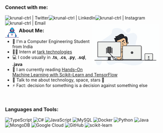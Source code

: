 ### Connect with me:

[<img align="left" alt="krunal-ctrl | Twitter" src="https://img.shields.io/badge/-twitter-black?style=for-the-badge&logo=twitter" />](https://twitter.com/jethva_krunal)
[<img align="left" alt="krunal-ctrl | LinkedIn" src="https://img.shields.io/badge/-linkedin-black?style=for-the-badge&logo=linkedin" />](www.linkedin.com/in/krunal-jethva)
[<img align="left" alt="krunal-ctrl | Instagram" src="https://img.shields.io/badge/-instagram-black?style=for-the-badge&logo=instagram" />](https://instagram.com/krunal_jethva_14)
[<img align="left" alt="krunal-ctrl | Email" src="https://img.shields.io/badge/-mail-black?style=for-the-badge&logo=gmail" />](mailto:krunaljethva90@gmail.com)
<br />



[<img align="right" alt="krunal-ctrl | GIF" src="tenor_setup.gif"/>]()
### <img align="left" alt="krunal-ctrl | GIF" src="Developer.gif" width="45px"/> About Me:
- 🏦 I'm a Computer Engineering Student from India 
- 👨‍🔬 Intern at [tark technologies](https://tarktech.com/)
- 💻 I code usually in **.ts**, **.cs**, **.py**, **.sql**, **.java**
- 📖 I am currently reading [Hands–On Machine Learning with Scikit–Learn and TensorFlow](https://www.amazon.in/Hands-Machine-Learning-Scikit-Learn-Tensor/dp/9352139054/ref=pd_lpo_14_t_0/258-2865103-5379551?_encoding=UTF8&pd_rd_i=9352139054&pd_rd_r=e9a76c8f-6979-441f-8747-d263dbc2a4c3&pd_rd_w=s1uEw&pd_rd_wg=uDOAd&pf_rd_p=6b10875b-45e7-4b58-9b02-21bb75fd5289&pf_rd_r=KMF03NB93ZD123MX9740&psc=1&refRID=KMF03NB93ZD123MX9740)
- 💬 Talk to me about technology, space, stars 🌟
- ⚡ Fact: decision for something is a decision against something else
<br />


### Languages and Tools:
![TypeScript](https://img.shields.io/badge/-typescript-black?style=for-the-badge&logo=typescript)
![C#](https://img.shields.io/badge/-csharp-black?style=for-the-badge&logo=csharp)
![JavaScript](https://img.shields.io/badge/-javascript-black?style=for-the-badge&logo=javascript)
![MySQL](https://img.shields.io/badge/-MySQL-black?style=for-the-badge&logo=mysql)
![Docker](https://img.shields.io/badge/-Docker-black?style=for-the-badge&logo=docker)
![Python](https://img.shields.io/badge/-Python-black?style=for-the-badge&logo=python)
![Java](https://img.shields.io/badge/-java-black?style=for-the-badge&logo=java)
![MongoDB](https://img.shields.io/badge/-MongoDB-black?style=for-the-badge&logo=mongodb)
![Google Cloud](https://img.shields.io/badge/Google%20Cloud-black?style=for-the-badge&logo=google-cloud)
![GitHub](https://img.shields.io/badge/-GitHub-black?style=for-the-badge&logo=github)
![scikit-learn](https://img.shields.io/badge/-scikit%20learn-black?style=for-the-badge&logo=scikit-learn)

<!-- ![krunal-ctrl's GitHub Stats](https://github-readme-stats.vercel.app/api?username=krunal-ctrl&show_icons=true&hide_border=true&theme=solarized-dark)
![Top Langs](https://github-readme-stats.vercel.app/api/top-langs/?username=krunal-ctrl&layout=compact&hide_border=false&theme=solarized-dark)
<br>

###
<a href="https://www.codewars.com/users/krunal-ctrl"><img src="https://www.codewars.com/users/krunal-ctrl/badges/large"></a>


![](https://komarev.com/ghpvc/?username=krunal-ctrl) -->
